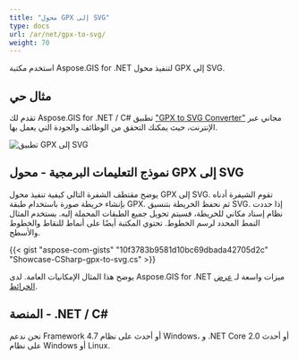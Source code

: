 ```yaml
---
title: "محول GPX إلى SVG"
type: docs
url: /ar/net/gpx-to-svg/
weight: 70
---
```


استخدم مكتبة Aspose.GIS for .NET لتنفيذ محول GPX إلى SVG.

## **مثال حي**

تقدم لك Aspose.GIS for .NET / C# تطبيق ["GPX to SVG Converter"](https://products.aspose.app/gis/viewer/gpx-to-svg) مجاني عبر الإنترنت، حيث يمكنك التحقق من الوظائف والجودة التي يعمل بها.

![تطبيق GPX إلى SVG](viewer.png)

## **نموذج التعليمات البرمجية - محول GPX إلى SVG**

يوضح مقتطف الشفرة التالي كيفية تنفيذ محول GPX إلى SVG. تقوم الشيفرة أدناه بإنشاء خريطة صورة باستخدام طبقة GPX. ثم نحفظ الخريطة بتنسيق SVG. إذا حددت نظام إسناد مكاني للخريطة، فسيتم تحويل جميع الطبقات المحملة إليه.
يستخدم المثال النمط المحدد لرسم الخطوط. تحتوي المكتبة أيضًا على أنماط للنقاط والخطوط والأسطح.

{{< gist "aspose-com-gists" "10f3783b9581d10bc69dbada42705d2c" "Showcase-CSharp-gpx-to-svg.cs" >}}

يوضح هذا المثال الإمكانيات العامة. لدى Aspose.GIS for .NET ميزات واسعة لـ [عرض الخرائط](https://docs.aspose.com/gis/net/map-rendering/).

## **المنصة - ‎.NET / C#‎**

نحن ندعم Framework 4.7 أو أحدث على نظام Windows، و .NET Core 2.0 أو أحدث على نظام Windows أو Linux.
